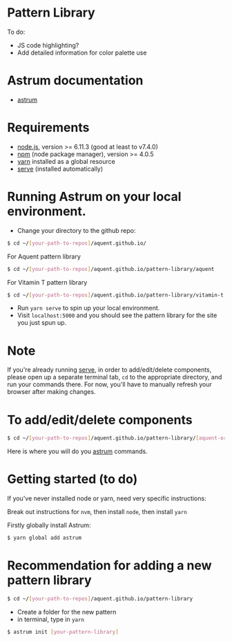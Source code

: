 # Pattern Library
To do:
* JS code highlighting?
* Add detailed information for color palette use
# Astrum documentation
* [astrum]
# Requirements
* [node.js], version >= 6.11.3 (good at least to v7.4.0)
* [npm] (node package manager), version >=  4.0.5
* [yarn] installed as a global resource
* [serve] (installed automatically)
# Running Astrum on your local environment.
* Change your directory to the github repo:
```sh
$ cd ~/[your-path-to-repos]/aquent.github.io/
```
For Aquent pattern library
```sh
$ cd ~/[your-path-to-repos]/aquent.github.io/pattern-library/aquent
```
For Vitamin T pattern library
```sh
$ cd ~/[your-path-to-repos]/aquent.github.io/pattern-library/vitamin-t
```

* Run `yarn serve` to spin up your local environment.
* Visit `localhost:5000` and you should see the pattern library for the site you just spun up.
# Note
If you're already running [serve], in order to add/edit/delete components, please open up a separate terminal tab, `cd` to the appropriate directory, and run your commands there. For now, you'll have to manually refresh your browser after making changes.
# To add/edit/delete components
```sh
$ cd ~/[your-path-to-repos]/aquent.github.io/pattern-library/[aquent-or-vt-library]
```
Here is where you will do you [astrum] commands.


# Getting started (to do)
If you've never installed node or yarn, need very specific instructions:

Break out instructions for `nvm`, then install `node`, then install `yarn`

Firstly globally install Astrum:
```sh
$ yarn global add astrum
```

# Recommendation for adding a new pattern library
```sh
$ cd ~/[your-path-to-repos]/aquent.github.io/pattern-library
```
* Create a folder for the new pattern
* in terminal, type in `yarn`
```sh
$ astrum init [your-pattern-library]
```

[//]: #

   [git-repo-url]: <https://github.com/aquent/aquent.github.io.git>
   [node.js]: <http://nodejs.org/en/>
   [npm]: <https://www.npmjs.com/>
   [nvm]: <https://github.com/creationix/nvm>
   [yarn]: <https://yarnpkg.com/en/docs/install>
   [serve]: <https://yarnpkg.com/en/package/serve>
   [astrum]: <https://github.com/NoDivide/astrum>
